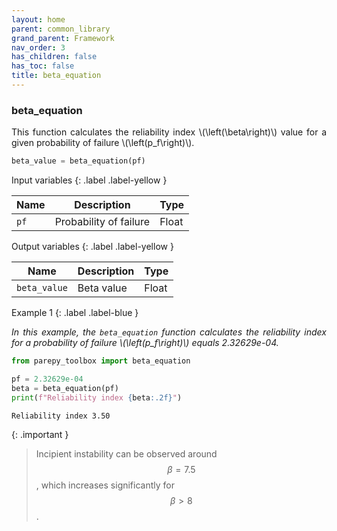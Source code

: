 ```yaml
---
layout: home
parent: common_library
grand_parent: Framework
nav_order: 3
has_children: false
has_toc: false
title: beta_equation
---
```


<!--Don't delete ths script-->
<script src = "https://polyfill.io/v3/polyfill.min.js?features=es6"></script>
<script id = "MathJax-script" async src="https://cdn.jsdelivr.net/npm/mathjax@3/es5/tex-mml-chtml.js"></script>
<!--Don't delete ths script-->

<h3>beta_equation</h3>
<p align = "justify">
    This function calculates the reliability index \(\left(\beta\right)\) value for a given probability of failure \(\left(p_f\right)\).
</p>

```python
beta_value = beta_equation(pf)
```

Input variables
{: .label .label-yellow }

<table style = "width:100%">
    <thead>
      <tr>
        <th>Name</th>
        <th>Description</th>
        <th>Type</th>
      </tr>
    </thead>
    <tr>
        <td><code>pf</code></td>
        <td>Probability of failure</td>
        <td>Float</td>
    </tr>
</table>

Output variables
{: .label .label-yellow }

<table style = "width:100%">
   <thead>
     <tr>
       <th>Name</th>
       <th>Description</th>
       <th>Type</th>
     </tr>
   </thead>
   <tr>
       <td><code>beta_value</code></td>
       <td>Beta value</td>
       <td>Float</td>
   </tr>
</table>

Example 1
{: .label .label-blue }

<p align = "justify">
    <i>In this example, the <code>beta_equation</code> function calculates the reliability index for a probability of failure \(\left(p_f\right)\) equals 2.32629e-04.</i>
</p>

```python
from parepy_toolbox import beta_equation

pf = 2.32629e-04
beta = beta_equation(pf)
print(f"Reliability index {beta:.2f}")
``` 
```bash
Reliability index 3.50
``` 

{: .important }
> Incipient instability can be observed around $$\beta = 7.5$$, which increases significantly for $$\beta > 8$$.
